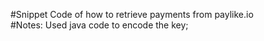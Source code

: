 #Snippet Code of how to retrieve payments from paylike.io<br>
#Notes: Used java code to encode the key;<br>
